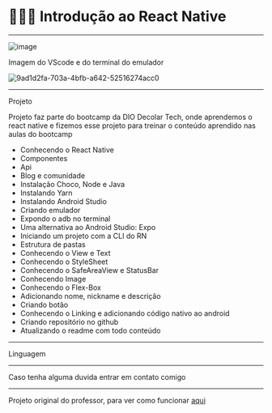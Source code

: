 # 👩🏻‍💻 Introdução ao React Native
*********************************************************************************************************



![image](https://user-images.githubusercontent.com/72118415/171860961-f3923393-b6dd-4379-9617-c87d98bb85cd.png)





Imagem do VScode e do terminal do emulador 

![9ad1d2fa-703a-4bfb-a642-52516274acc0](https://user-images.githubusercontent.com/72118415/171869128-b23d2ff0-42bf-40e6-b7f4-8b24111eb8ae.jpg)




********************************************************************************************************
Projeto

Projeto faz parte do bootcamp da DIO Decolar Tech, onde aprendemos o react native e fizemos esse 
projeto para treinar o conteúdo aprendido nas aulas do bootcamp

- Conhecendo o React Native
- Componentes
- Api
- Blog e comunidade
- Instalação Choco, Node e Java
- Instalando Yarn
- Instalando Android Studio
- Criando emulador
- Expondo o adb no terminal
- Uma alternativa ao Android Studio: Expo
- Iniciando um projeto com a CLI do RN
- Estrutura de pastas
- Conhecendo o View e Text
- Conhecendo o StyleSheet
- Conhecendo o SafeAreaView e StatusBar
- Conhecendo Image
- Conhecendo o Flex-Box
- Adicionando nome, nickname e descrição
- Criando botão
- Conhecendo o Linking e adicionando código nativo ao android
- Criando repositório no github
- Atualizando o readme com todo conteúdo


**************************************************************************************************
Linguagem


**************************************************************************************************
Caso tenha alguma duvida entrar em contato comigo

************************************************************************************************
Projeto original do professor, para ver como funcionar [aqui](https://github.com/ismaelsousa/dioRN/blob/master/src/App.js)




